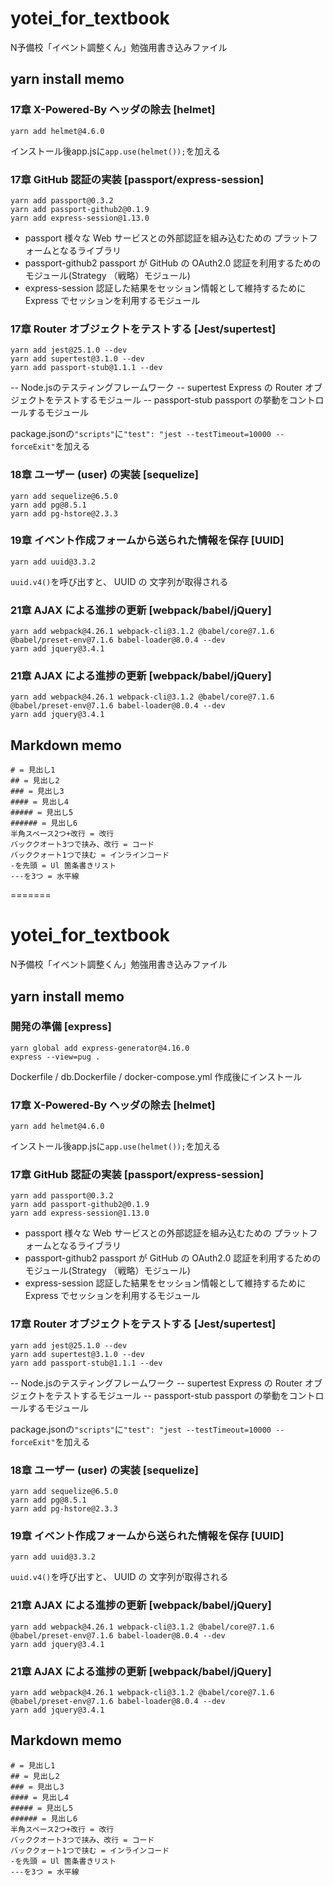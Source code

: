 # yotei_for_textbook
N予備校「イベント調整くん」勉強用書き込みファイル

## yarn install memo
### 17章 X-Powered-By ヘッダの除去 [helmet]　
``` 
yarn add helmet@4.6.0 
```
インストール後app.jsに`app.use(helmet());`を加える
  
  
### 17章 GitHub 認証の実装 [passport/express-session]
```
yarn add passport@0.3.2  
yarn add passport-github2@0.1.9  
yarn add express-session@1.13.0
```
- passport 様々な Web サービスとの外部認証を組み込むための プラットフォームとなるライブラリ
- passport-github2 passport が GitHub の OAuth2.0 認証を利用するためのモジュール(Strategy （戦略）モジュール)
- express-session  認証した結果をセッション情報として維持するために Express でセッションを利用するモジュール
  
  
### 17章 Router オブジェクトをテストする [Jest/supertest]
```
yarn add jest@25.1.0 --dev  
yarn add supertest@3.1.0 --dev  
yarn add passport-stub@1.1.1 --dev
```
-- Node.jsのテスティングフレームワーク
-- supertest Express の Router オブジェクトをテストするモジュール
-- passport-stub passport の挙動をコントロールするモジュール
  
package.jsonの`"scripts"`に`"test": "jest --testTimeout=10000 --forceExit"`を加える
  
    
### 18章 ユーザー (user) の実装 [sequelize]
```
yarn add sequelize@6.5.0  
yarn add pg@8.5.1  
yarn add pg-hstore@2.3.3
```
  
### 19章 イベント作成フォームから送られた情報を保存 [UUID]
```
yarn add uuid@3.3.2
```
`uuid.v4()`を呼び出すと、 UUID の 文字列が取得される
    
### 21章 AJAX による進捗の更新 [webpack/babel/jQuery]
```
yarn add webpack@4.26.1 webpack-cli@3.1.2 @babel/core@7.1.6 @babel/preset-env@7.1.6 babel-loader@8.0.4 --dev  
yarn add jquery@3.4.1  
```

### 21章 AJAX による進捗の更新 [webpack/babel/jQuery]
```
yarn add webpack@4.26.1 webpack-cli@3.1.2 @babel/core@7.1.6 @babel/preset-env@7.1.6 babel-loader@8.0.4 --dev  
yarn add jquery@3.4.1  
```

## Markdown memo
```
# = 見出し1
## = 見出し2
### = 見出し3
#### = 見出し4
##### = 見出し5
###### = 見出し6
半角スペース2つ+改行 = 改行
バッククオート3つで挟み、改行 = コード
バッククォート1つで挟む = インラインコード
-を先頭 = Ul 箇条書きリスト
---を3つ = 水平線
```
=======
# yotei_for_textbook
N予備校「イベント調整くん」勉強用書き込みファイル

## yarn install memo
### 開発の準備 [express]　
``` 
yarn global add express-generator@4.16.0
express --view=pug .
```  
Dockerfile / db.Dockerfile / docker-compose.yml
作成後にインストール

  
### 17章 X-Powered-By ヘッダの除去 [helmet]　
``` 
yarn add helmet@4.6.0 
```
インストール後app.jsに`app.use(helmet());`を加える
  
  
### 17章 GitHub 認証の実装 [passport/express-session]
```
yarn add passport@0.3.2  
yarn add passport-github2@0.1.9  
yarn add express-session@1.13.0
```
- passport 様々な Web サービスとの外部認証を組み込むための プラットフォームとなるライブラリ
- passport-github2 passport が GitHub の OAuth2.0 認証を利用するためのモジュール(Strategy （戦略）モジュール)
- express-session  認証した結果をセッション情報として維持するために Express でセッションを利用するモジュール
  
  
### 17章 Router オブジェクトをテストする [Jest/supertest]
```
yarn add jest@25.1.0 --dev  
yarn add supertest@3.1.0 --dev  
yarn add passport-stub@1.1.1 --dev
```
-- Node.jsのテスティングフレームワーク
-- supertest Express の Router オブジェクトをテストするモジュール
-- passport-stub passport の挙動をコントロールするモジュール
  
package.jsonの`"scripts"`に`"test": "jest --testTimeout=10000 --forceExit"`を加える
  
    
### 18章 ユーザー (user) の実装 [sequelize]
```
yarn add sequelize@6.5.0  
yarn add pg@8.5.1  
yarn add pg-hstore@2.3.3
```
  
### 19章 イベント作成フォームから送られた情報を保存 [UUID]
```
yarn add uuid@3.3.2
```
`uuid.v4()`を呼び出すと、 UUID の 文字列が取得される
    
### 21章 AJAX による進捗の更新 [webpack/babel/jQuery]
```
yarn add webpack@4.26.1 webpack-cli@3.1.2 @babel/core@7.1.6 @babel/preset-env@7.1.6 babel-loader@8.0.4 --dev  
yarn add jquery@3.4.1  
```

### 21章 AJAX による進捗の更新 [webpack/babel/jQuery]
```
yarn add webpack@4.26.1 webpack-cli@3.1.2 @babel/core@7.1.6 @babel/preset-env@7.1.6 babel-loader@8.0.4 --dev  
yarn add jquery@3.4.1  
```

## Markdown memo
```
# = 見出し1
## = 見出し2
### = 見出し3
#### = 見出し4
##### = 見出し5
###### = 見出し6
半角スペース2つ+改行 = 改行
バッククオート3つで挟み、改行 = コード
バッククォート1つで挟む = インラインコード
-を先頭 = Ul 箇条書きリスト
---を3つ = 水平線
```